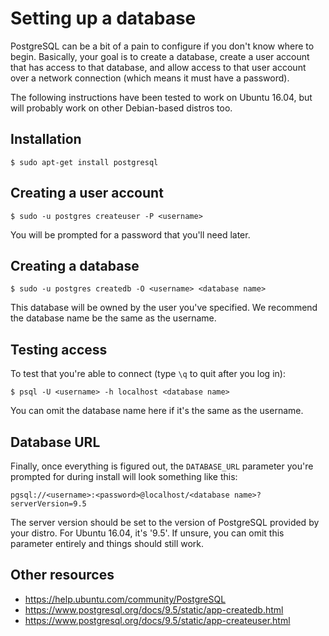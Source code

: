 # Setting up a database

PostgreSQL can be a bit of a pain to configure if you don't know where to begin.
Basically, your goal is to create a database, create a user account that has
access to that database, and allow access to that user account over a network
connection (which means it must have a password).

The following instructions have been tested to work on Ubuntu 16.04, but will
probably work on other Debian-based distros too.

## Installation

    $ sudo apt-get install postgresql

## Creating a user account

    $ sudo -u postgres createuser -P <username>

You will be prompted for a password that you'll need later.

## Creating a database

    $ sudo -u postgres createdb -O <username> <database name>

This database will be owned by the user you've specified. We recommend the
database name be the same as the username.

## Testing access

To test that you're able to connect (type `\q` to quit after you log in):

    $ psql -U <username> -h localhost <database name>

You can omit the database name here if it's the same as the username.

## Database URL

Finally, once everything is figured out, the `DATABASE_URL` parameter you're
prompted for during install will look something like this:

    pgsql://<username>:<password>@localhost/<database name>?serverVersion=9.5

The server version should be set to the version of PostgreSQL provided by your
distro. For Ubuntu 16.04, it's '9.5'. If unsure, you can omit this parameter
entirely and things should still work.

## Other resources

* <https://help.ubuntu.com/community/PostgreSQL>
* <https://www.postgresql.org/docs/9.5/static/app-createdb.html>
* <https://www.postgresql.org/docs/9.5/static/app-createuser.html>
